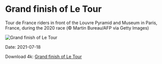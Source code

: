 # Grand finish of Le Tour

Tour de France riders in front of the Louvre Pyramid and Museum in Paris, France, during the 2020 race (© Martin Bureau/AFP via Getty Images)

![Grand finish of Le Tour](https://bing.com/th?id=OHR.LouvreRiders_EN-US7293709223_UHD.jpg&rf=LaDigue_UHD.jpg&pid=hp&w=1024&h=576)

Date: 2021-07-18

Download 4k: [Grand finish of Le Tour](https://bing.com/th?id=OHR.LouvreRiders_EN-US7293709223_UHD.jpg&rf=LaDigue_UHD.jpg&pid=hp&w=3840&h=2160)

